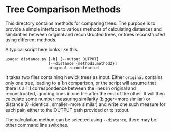 # Tree Comparison Methods

This directory contains methods for comparing trees. The purpose is to
provide a simple interface to various methods of calculating distances
and similarities between original and reconstructed trees, or trees
reconstructed using different methods.

A typical script here looks like this.

    usage: distance.py [-h] [--output OUTPUT]
                       [--distance {method1,method2}]
                       original reconstructed
                       
It takes two files containing Newick trees as input. Either `original`
contains only one tree, leading to a 1:n comparison, or the script
will assume that there is a 1:1 correspondence between the lines in
original and reconstructed, ignoring lines in one file after the end
of the other. It will then calculate some number measuring similarity
(bigger=more similar) or distance (0=identical, smaller=more similar)
and write one such measure for each pair, either to the OUTPUT path
provided or to stdout.

The calculation method can be selected using `--distance`, there may
be other command line switches.

